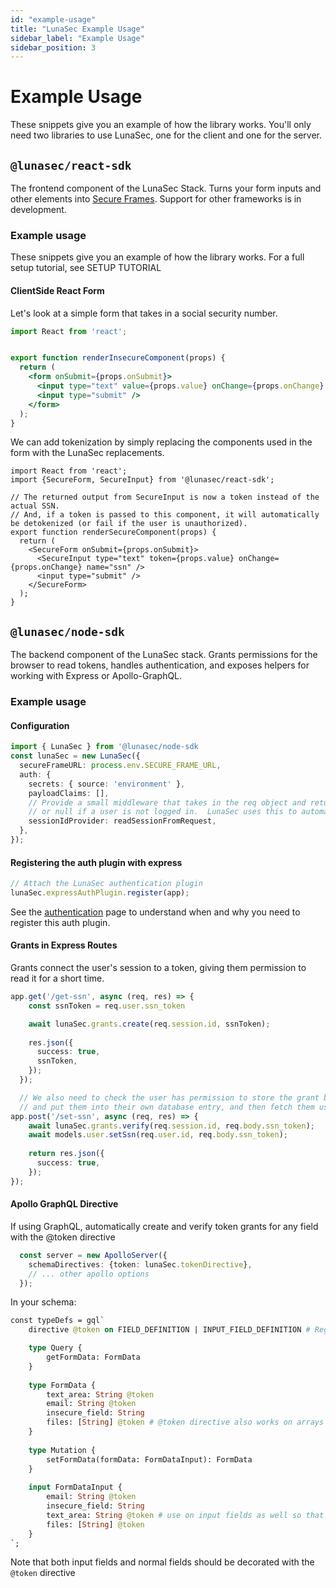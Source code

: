 ```yaml
---
id: "example-usage"
title: "LunaSec Example Usage"
sidebar_label: "Example Usage"
sidebar_position: 3
---
```


# Example Usage
These snippets give you an example of how the library works.  You'll only need two libraries to use LunaSec, one for the 
client and one for the server.  

## `@lunasec/react-sdk`
The frontend component of the LunaSec Stack.  Turns your form inputs and other elements into [Secure Frames](./features.md#secure-frame). Support for other frameworks is in development.

### Example usage
These snippets give you an example of how the library works.  For a full setup tutorial, see SETUP TUTORIAL

#### ClientSide React Form
Let's look at a simple form that takes in a social security number.
```jsx title="normal-form.tsx"
import React from 'react';


export function renderInsecureComponent(props) {
  return (
    <form onSubmit={props.onSubmit}>
      <input type="text" value={props.value} onChange={props.onChange} name="ssn" />
      <input type="submit" />
    </form>
  );
}
```

We can add tokenization by simply replacing the components used in the form with the LunaSec replacements.
```tsx title="secure-form.tsx"
import React from 'react';
import {SecureForm, SecureInput} from '@lunasec/react-sdk';

// The returned output from SecureInput is now a token instead of the actual SSN.
// And, if a token is passed to this component, it will automatically be detokenized (or fail if the user is unauthorized).
export function renderSecureComponent(props) {
  return (
    <SecureForm onSubmit={props.onSubmit}>
      <SecureInput type="text" token={props.value} onChange={props.onChange} name="ssn" />
      <input type="submit" />
    </SecureForm>
  );
}
```

## `@lunasec/node-sdk`
The backend component of the LunaSec stack.  Grants permissions for the browser to read tokens, handles authentication,
and exposes helpers for working with Express or Apollo-GraphQL.  

### Example usage

#### Configuration
```typescript
import { LunaSec } from '@lunasec/node-sdk
const lunaSec = new LunaSec({
  secureFrameURL: process.env.SECURE_FRAME_URL,
  auth: {
    secrets: { source: 'environment' },
    payloadClaims: [],
    // Provide a small middleware that takes in the req object and returns a promise containing a session ID
    // or null if a user is not logged in.  LunaSec uses this to automatically create and verify token grants
    sessionIdProvider: readSessionFromRequest,
  },
});
```

#### Registering the auth plugin with express
```typescript
// Attach the LunaSec authentication plugin
lunaSec.expressAuthPlugin.register(app);
```
See the [authentication](./authentication.md) page to understand when and why you need to register this auth plugin.

#### Grants in Express Routes
Grants connect the user's session to a token, giving them permission to read it for a short time.  

```typescript
app.get('/get-ssn', async (req, res) => {
    const ssnToken = req.user.ssn_token

    await lunaSec.grants.create(req.session.id, ssnToken);
    
    res.json({
      success: true,
      ssnToken,
    });
  });

  // We also need to check the user has permission to store the grant back into the database, otherwise an attacker could steal tokens
  // and put them into their own database entry, and then fetch them using the above route and read them
app.post('/set-ssn', async (req, res) => {
    await lunaSec.grants.verify(req.session.id, req.body.ssn_token); 
    await models.user.setSsn(req.user.id, req.body.ssn_token);
    
    return res.json({
      success: true,
    });
});

```

#### Apollo GraphQL Directive
If using GraphQL, automatically create and verify token grants for any field with the @token directive
```typescript
  const server = new ApolloServer({
    schemaDirectives: {token: lunaSec.tokenDirective},
    // ... other apollo options
  });
```
In your schema:
```graphql
const typeDefs = gql`
    directive @token on FIELD_DEFINITION | INPUT_FIELD_DEFINITION # Register the directive

    type Query {
        getFormData: FormData
    }
    
    type FormData {
        text_area: String @token
        email: String @token
        insecure_field: String
        files: [String] @token # @token directive also works on arrays of tokens
    }
    
    type Mutation {
        setFormData(formData: FormDataInput): FormData
    }
    
    input FormDataInput {
        email: String @token
        insecure_field: String
        text_area: String @token # use on input fields as well so that incoming tokens are checked
        files: [String] @token
    }
`;
```

Note that both input fields and normal fields should be decorated with the `@token` directive
